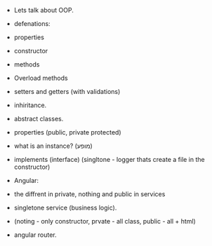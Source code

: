 - Lets talk about OOP.

* defenations:

- properties
- constructor
- methods
- Overload methods
- setters and getters (with validations)
- inhiritance.
- abstract classes.
- properties (public, private protected)
- what is an instance? (מופע)
- implements (interface)
  (singltone - logger thats create a file in the constructor)

- Angular:
- the diffrent in private, nothing and public in services
- singletone service (business logic).
- (noting - only constructor, prvate - all class, public - all + html)
- angular router.

